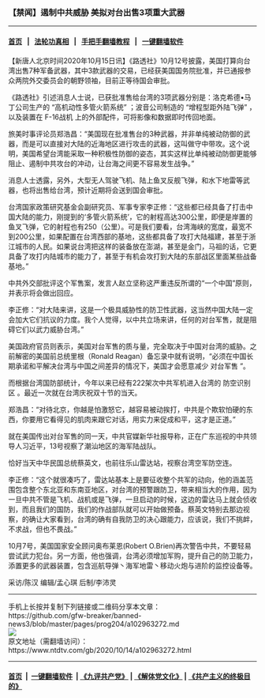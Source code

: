 ### 【禁闻】遏制中共威胁 美拟对台出售3项重大武器
------------------------

#### [首页](https://github.com/gfw-breaker/banned-news3/blob/master/README.md) &nbsp;&nbsp;|&nbsp;&nbsp; [法轮功真相](https://github.com/begood0513/basic/blob/master/README.md)  &nbsp;&nbsp;|&nbsp;&nbsp; [手把手翻墙教程](https://github.com/gfw-breaker/guides/wiki)  &nbsp;&nbsp;|&nbsp;&nbsp; [一键翻墙软件](https://github.com/gfw-breaker/nogfw/blob/master/README.md)  



<div><div class="post_content" itemprop="articleBody">
 <p>
  【新唐人北京时间2020年10月15日讯】《路透社》10月12号披露，美国打算向台湾出售7种军备武器，其中3款武器的交易，已经获美国国务院批准，并已通报参众两院外交委员会的朝野领袖，目前正等待国会审批。
 </p>
 <p>
  《路透社》引述消息人士说，已获批准售给台湾的3项武器分别是：洛克希德•马丁公司生产的
  <ok href="https://www.ntdtv.com/gb/“高机动性多管火箭系统”.htm">
   “高机动性多管火箭系统”
  </ok>
  ；波音公司制造的
  <ok href="https://www.ntdtv.com/gb/“增程型距外陆飞弹”.htm">
   “增程型距外陆飞弹”
  </ok>
  ，以及装置在
  <ok href="https://www.ntdtv.com/gb/f-16战机.htm">
   F-16战机
  </ok>
  上的外部配件，可将影像和数据即时传回地面。
 </p>
 <p>
  旅美时事评论员郑浩昌：“美国现在批准售台的3种武器，并非单纯被动防御的武器，而是可以直接对大陆的近海地区进行攻击的武器，这叫做守中带攻。这个说明，美国希望台湾能采取一种积极性防御的姿态，其实这样比单纯被动防御更能够阻止、遏制中共攻台的冲动，让台海之间更不容易发生战争。”
 </p>
 <p>
  消息人士透露，另外，大型无人驾驶飞机、陆上鱼叉反舰飞弹，和水下地雷等武器，也将出售给台湾，预计近期将会送到国会审批。
 </p>
 <p>
  台湾国家政策研究基金会副研究员、军事专家李正修：“这些都已经具备了打击中国大陆的能力，刚提到的‘多管火箭系统’，它的射程高达300公里，即便是岸置的鱼叉飞弹，它的射程也有250（公里）。可是我们要看，台湾海峡的宽度，最宽不到200公里，如果配置在台湾西部的基地，这些都具备了攻打大陆福建，甚至于浙江城市的人民。如果说台湾把这样的装备放在澎湖，甚至是金门，马祖的话，它更具备了攻打内陆城市的能力了，甚至于有机会攻打到大陆的东部战区里面某些战备基地。”
 </p>
 <p>
  中共外交部批评这个军售案，发言人赵立坚称这严重违反所谓的“一个中国”原则，并表示将会做出回应。
 </p>
 <p>
  李正修：“对大陆来讲，这是一个极具威胁性的防卫性武器，这当然中国大陆一定会加大它们抗议的力度。我个人觉得，以中共立场来讲，任何的对台军售，就是阻碍它们以武力威胁台湾。”
 </p>
 <p>
  美国政府官员则表示，美国对台军售的质与量，完全取决于中国对台湾的威胁。之前解密的美国前总统里根（Ronald Reagan）备忘录中就有说明，“必须在中国长期承诺和平解决台湾与中国之间差异的情况下，美国才会愿意减少
  <ok href="https://www.ntdtv.com/gb/对台军售.htm">
   对台军售
  </ok>
  ”。
 </p>
 <p>
  而根据台湾国防部统计，今年以来已经有222架次中共军机进入台湾的
  <ok href="https://www.ntdtv.com/gb/防空识别区.htm">
   防空识别区
  </ok>
  。最近一次就在台湾庆祝双十节的当天。
 </p>
 <p>
  郑浩昌：“对待北京，你越是怕激怒它，越容易被动挨打，中共是个欺软怕硬的东西，你要用它看得见的肌肉来跟它对话，用实力来促成和平，这才是正道。”
 </p>
 <p>
  就在美国传出对台军售的同一天，中共官媒新华社报导称，正在广东巡视的中共领导人习近平，13号视察了潮汕地区的海军陆战队。
 </p>
 <p>
  恰好当天中华民国总统蔡英文，也前往乐山雷达站，视察台湾空军防空连。
 </p>
 <p>
  李正修：“这个就很凑巧了，雷达站基本上是要征收整个共军的动向，他的涵盖范围包含整个东北亚和东南亚地区，对台湾的预警跟防卫，带来相当大的作用，因为一旦中共不管是飞机、战机或是飞弹，一旦启动的时候，这边的雷达马上就会侦收到，而且我们的国防，我们的作战部队就可以开始做预备。蔡英文特别去那边视察，的确让大家看到，台湾的确有自我防卫的决心跟能力，应该说，我们不挑衅，不求战，但也不畏战。”
 </p>
 <p>
  10月7号，美国国家安全顾问奥布莱恩(Robert O.Brien)再次警告中共，不要轻易尝试武力犯台。另一方面，他也强调，台湾必须增加军购，提升自己的防卫能力，添置更多的武器装置，包含巡航导弹丶海军地雷丶移动火炮与进阶的监控设备等。
 </p>
 <p>
  采访/陈汉 编辑/孟心琪 后制/李沛灵
 </p>
 <div class="single_ad">
 </div>
</div>
</div>
<hr/>
手机上长按并复制下列链接或二维码分享本文章：<br/>
https://github.com/gfw-breaker/banned-news3/blob/master/pages/prog204/a102963272.md <br/>
<a href='https://github.com/gfw-breaker/banned-news3/blob/master/pages/prog204/a102963272.md'><img src='https://github.com/gfw-breaker/banned-news3/blob/master/pages/prog204/a102963272.md.png'/></a> <br/>
原文地址（需翻墙访问）：https://www.ntdtv.com/gb/2020/10/14/a102963272.html


------------------------
#### [首页](https://github.com/gfw-breaker/banned-news3/blob/master/README.md) &nbsp;|&nbsp; [一键翻墙软件](https://github.com/gfw-breaker/nogfw/blob/master/README.md) &nbsp;| [《九评共产党》](https://github.com/gfw-breaker/9ping.md/blob/master/README.md#九评之一评共产党是什么) | [《解体党文化》](https://github.com/gfw-breaker/jtdwh.md/blob/master/README.md) | [《共产主义的终极目的》](https://github.com/gfw-breaker/gczydzjmd.md/blob/master/README.md)


<img src='http://gfw-breaker.win/banned-news3/pages/prog204/a102963272.md' width='0px' height='0px'/>